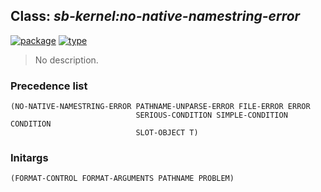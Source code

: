 ## Class: ***sb-kernel:no-native-namestring-error***
[![package](https://img.shields.io/badge/Package-SB--KERNEL-5f9ea0.svg?style=social&colorA=999999)](../) [![type](https://img.shields.io/badge/Type-Class-5f9ea0.svg?style=social&colorA=999999)](../#class) 

> No description.

### Precedence list
```
(NO-NATIVE-NAMESTRING-ERROR PATHNAME-UNPARSE-ERROR FILE-ERROR ERROR
                            SERIOUS-CONDITION SIMPLE-CONDITION CONDITION
                            SLOT-OBJECT T)
```
### Initargs
```
(FORMAT-CONTROL FORMAT-ARGUMENTS PATHNAME PROBLEM)
```
